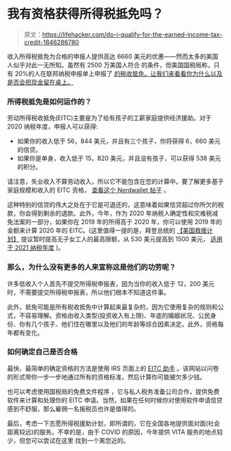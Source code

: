 # 我有资格获得所得税抵免吗？

> 原文：<https://lifehacker.com/do-i-qualify-for-the-earned-income-tax-credit-1846286780>

收入所得税抵免为合格的申报人提供高达 6660 美元的优惠——然而太多的美国人似乎对此一无所知。虽然有 2500 万美国人符合 的条件，但美国国税局称，只有 20%的人在联邦纳税申报单上申报了 [的税收抵免。让我们来看看你为什么以及是否会把现金留在桌上。](https://www.treasury.gov/tigta/iereports/2018reports/2018IER004fr.pdf)



### **所得税抵免是如何运作的？**

劳动所得税收抵免(EITC)主要是为了给有孩子的工薪家庭提供经济援助。对于 2020 纳税年度，申报人可以获得:

*   如果你的收入低于 56，844 美元，并且有三个孩子，你将获得 6，660 美元的信贷。
*   如果你是单身，收入低于 15，820 美元，并且没有孩子，可以获得 538 美元的积分。

请注意，失业收入不算劳动收入，所以它不能包含在您的计算中。要了解更多基于家庭规模和收入的 EITC 资格， [查看这个 Nerdwallet 帖子](https://www.nerdwallet.com/article/taxes/can-you-take-earned-income-tax-credit) 。

这种特别的信贷的伟大之处在于它是可退还的，这意味着如果信贷超过你所欠的税款，你会得到剩余的退款。此外，今年，作为 2020 年纳税人确定性和灾难税减免法案的一部分，如果你在 2019 年的所得高于 2020 年，你可以使用 2019 年的金额来计算 2020 年的 EITC。(这里值得一提的是，拜登总统的 [【美国救援计划】](https://www.forbes.com/advisor/personal-finance/biden-third-stimulus-check/) 提议暂时提高无子女工人的最高限额，从 530 美元提高到 1500 美元， [适用于 2021 纳税年度](https://taxfoundation.org/biden-stimulus-american-rescue-plan/) )。

### 那么，为什么没有更多的人来宣称这是他们的功劳呢？

许多低收入个人首先不提交所得税申报表，因为当你的收入低于 12，200 美元时，不需要提交所得税申报表，所以他们根本不知道这件事。

此外，抵免可能是所有税收抵免中计算起来最复杂的，因为它使用复杂的规则和公式，不容易理解。资格由收入类型(投资收入有上限)、年底的婚姻状况、公民身份、你有几个孩子、他们住在哪里以及他们的年龄等综合因素决定。此外，资格每年都有变化。

### **如何确定自己是否合格**

最快、最简单的确定资格的方法是使用 IRS 页面上的 [EITC 助手](https://www.irs.gov/credits-deductions/individuals/earned-income-tax-credit/use-the-eitc-assistant) 。该网站以问卷的形式带你一步一步地通过所有的资格标准，然后计算你可能被欠多少钱。

也可以考虑使用国税局的免费文件程序 ，它与私人税务准备公司合作，提供免费软件来计算和处理你的 EITC 申请。当然，如果在任何时候你对使用软件申请信贷感到不舒服，那么雇佣一名报税员也许是值得的。

最后，考虑一下志愿所得税援助计划，即所谓的，它在全国各地提供面对面(社会距离较远)的服务。不幸的是，由于 COVID 的原因，今年提供 VITA 服务的地点较少，但您可以尝试在这里 找到一个离您近的。